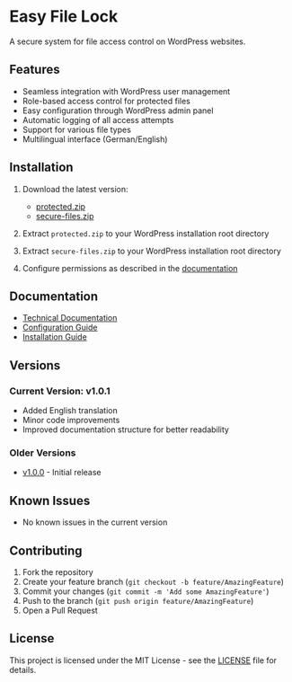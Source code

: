 # Easy File Lock

A secure system for file access control on WordPress websites.

## Features

- Seamless integration with WordPress user management
- Role-based access control for protected files
- Easy configuration through WordPress admin panel
- Automatic logging of all access attempts
- Support for various file types
- Multilingual interface (German/English)

## Installation

1. Download the latest version:
   - [protected.zip](https://github.com/rfluethi/Easy-File-Lock/releases/latest/download/protected.zip)
   - [secure-files.zip](https://github.com/rfluethi/Easy-File-Lock/releases/latest/download/secure-files.zip)

2. Extract `protected.zip` to your WordPress installation root directory
3. Extract `secure-files.zip` to your WordPress installation root directory
4. Configure permissions as described in the [documentation](docs/configuration.md)

## Documentation

- [Technical Documentation](docs/technical.md)
- [Configuration Guide](docs/configuration.md)
- [Installation Guide](docs/installation.md)

## Versions

### Current Version: v1.0.1
- Added English translation
- Minor code improvements
- Improved documentation structure for better readability

### Older Versions
- [v1.0.0](https://github.com/rfluethi/Easy-File-Lock/releases/tag/v1.0.0) - Initial release

## Known Issues

- No known issues in the current version

## Contributing

1. Fork the repository
2. Create your feature branch (`git checkout -b feature/AmazingFeature`)
3. Commit your changes (`git commit -m 'Add some AmazingFeature'`)
4. Push to the branch (`git push origin feature/AmazingFeature`)
5. Open a Pull Request

## License

This project is licensed under the MIT License - see the [LICENSE](LICENSE) file for details.